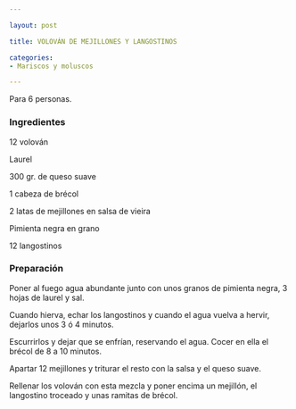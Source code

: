 ```yaml
---

layout: post

title: VOLOVÁN DE MEJILLONES Y LANGOSTINOS

categories:
- Mariscos y moluscos

---
```


Para 6 personas.

<h3>Ingredientes</h3>

12 volován

Laurel

300 gr. de queso suave

1 cabeza de brécol

2 latas de mejillones en salsa de vieira

Pimienta negra en grano

12 langostinos

<h3>Preparación</h3>

Poner al fuego agua abundante junto con unos granos de pimienta negra, 3 hojas de laurel y sal.

Cuando hierva, echar los langostinos y cuando el agua vuelva a hervir, dejarlos unos 3 ó 4 minutos.

Escurrirlos y dejar que se enfrían, reservando el agua. Cocer en ella el brécol de 8 a 10 minutos.

Apartar 12 mejillones y triturar el resto con la salsa y el queso suave.

Rellenar los volován con esta mezcla y poner encima un mejillón, el langostino troceado y unas ramitas de brécol.